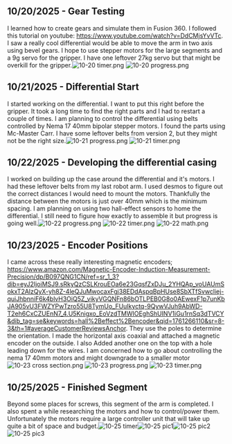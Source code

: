 <!--
  ===================    !!READ THIS NOTICE!!   ====================
  DO NOT edit this file manually. Your changes WILL BE OVERWRITTEN!
  This journal is auto generated and updated by Hack Club Blueprint.
  To edit this file, please edit your journal entries on Blueprint.
  ==================================================================
-->

## 10/20/2025 - Gear Testing  

I learned how to create gears and simulate them in Fusion 360. I followed this tutorial on youtube: https://www.youtube.com/watch?v=DdCMjsYvVTc. I saw a really cool differential would be able to move the arm in two axis using bevel gears. I hope to use stepper motors for the large segments and a 9g servo for the gripper. I have one leftover 27kg servo but that might be overkill for the gripper.![10-20 timer.png](https://blueprint.hackclub.com/user-attachments/blobs/proxy/eyJfcmFpbHMiOnsiZGF0YSI6MzkxMSwicHVyIjoiYmxvYl9pZCJ9fQ==--1aa775cebc2a3343b9a07c297bc01b42ba612567/10-20%20timer.png)
![10-20 progress.png](https://blueprint.hackclub.com/user-attachments/blobs/proxy/eyJfcmFpbHMiOnsiZGF0YSI6MzkxMCwicHVyIjoiYmxvYl9pZCJ9fQ==--bd7917178af3a5ef083d0131af20886ae66f05be/10-20%20progress.png)
  

## 10/21/2025 - Differential Start  

I started working on the differential. I want to put this right before the gripper. It took a long time to find the right parts and I had to restart a couple of times. I am planning to control the differential using belts controlled by Nema 17 40mm bipolar stepper motors. I found the parts using Mc-Master Carr. I have some leftover belts from version 2, but they might not be the right size.![10-21 progress.png](https://blueprint.hackclub.com/user-attachments/blobs/proxy/eyJfcmFpbHMiOnsiZGF0YSI6NDIyMywicHVyIjoiYmxvYl9pZCJ9fQ==--f903f4adfb58302a31ccbb9b02705303dffee38f/10-21%20progress.png)
![10-21 timer.png](https://blueprint.hackclub.com/user-attachments/blobs/proxy/eyJfcmFpbHMiOnsiZGF0YSI6NDIyNCwicHVyIjoiYmxvYl9pZCJ9fQ==--e25d1c3f0d14a85152eed05e104dab1da24e65df/10-21%20timer.png)
  

## 10/22/2025 - Developing the differential casing  

I worked on building up the case around the differential and it's motors. I had these leftover belts from my last robot arm. I used desmos to figure out the correct distances I would need to mount the motors. Thankfully the distance between the motors is just over 40mm which is the minimum spacing. I am planning on using two hall-effect sensors to home the differential. I still need to figure how exactly to assemble it but progress is going well.![10-22 progress.png](https://blueprint.hackclub.com/user-attachments/blobs/proxy/eyJfcmFpbHMiOnsiZGF0YSI6NDYxMCwicHVyIjoiYmxvYl9pZCJ9fQ==--f22bd38e15c3c89c78e517884d970e6754bf3296/10-22%20progress.png)
![10-22 timer.png](https://blueprint.hackclub.com/user-attachments/blobs/proxy/eyJfcmFpbHMiOnsiZGF0YSI6NDYwOSwicHVyIjoiYmxvYl9pZCJ9fQ==--990d41a43dc980acb2d9a47c1c61e698687dc9b2/10-22%20timer.png)
![10-22 math.png](https://blueprint.hackclub.com/user-attachments/blobs/proxy/eyJfcmFpbHMiOnsiZGF0YSI6NDYwOCwicHVyIjoiYmxvYl9pZCJ9fQ==--b9b9154e6edd6e7dc85095d14869cb249137037e/10-22%20math.png)
  

## 10/23/2025 - Encoder Positions  

I came across these really interesting magnetic encoders; https://www.amazon.com/Magnetic-Encoder-Induction-Measurement-Precision/dp/B097QNG1CN/ref=sr_1_3?dib=eyJ2IjoiMSJ9.sRkyQzCSLKrouEOa6e23GqsfZxDJu_2YHQAp_voUAUmSokxT2AlzQyX-yh8Z-4leQJuMwocaxFgj38EDdAspqBpHUse8SbXTfSvwcliej-quiJhbnniF6k4blvH3OiQ5Z_vikyVGQNFn86bOTLPEB0G8o0AEwexF1p7unKbJA905vU3FWZYPwTzro55U8TymUo_FUuIkyctq-9QywVJuh9AbWD-T2eh6CxCZUEnN7_4.U5Knigxo_EoVzdTMWIOEghShUINV1iGu1rnSq3dTVCY&dib_tag=se&keywords=hall%2Beffect%2Bencoder&qid=1761266110&sr=8-3&th=1#averageCustomerReviewsAnchor. They use the poles to determine the orientation. I made the horizontal axis coaxial and attached a magnetic encoder on the outside. I also Added another one on the top with a hole leading down for the wires. I am concerned how to go about controlling the nema 17 40mm motors and might downgrade to a smaller motor![10-23 cross section.png](https://blueprint.hackclub.com/user-attachments/blobs/proxy/eyJfcmFpbHMiOnsiZGF0YSI6NDk0OCwicHVyIjoiYmxvYl9pZCJ9fQ==--e66bd32094cbad0035822beb0e618cd430f64b19/10-23%20cross%20section.png)
![10-23 progress.png](https://blueprint.hackclub.com/user-attachments/blobs/proxy/eyJfcmFpbHMiOnsiZGF0YSI6NDk0OSwicHVyIjoiYmxvYl9pZCJ9fQ==--c4977e143a37182adc7efcdbc4fe2c78c51bc336/10-23%20progress.png)
![10-23 timer.png](https://blueprint.hackclub.com/user-attachments/blobs/proxy/eyJfcmFpbHMiOnsiZGF0YSI6NDk0NywicHVyIjoiYmxvYl9pZCJ9fQ==--b5a8732167e7e32752c8833d1549f9ddfaf50af2/10-23%20timer.png)
  

## 10/25/2025 - Finished Segment  

Beyond some places for screws, this segment of the arm is completed. I also spent a while researching the motors and how to control/power them. Unfortunately the motors require a large controller unit that will take up quite a bit of space and budget.![10-25 timer](https://blueprint.hackclub.com/user-attachments/blobs/proxy/eyJfcmFpbHMiOnsiZGF0YSI6NTYwOSwicHVyIjoiYmxvYl9pZCJ9fQ==--7694dad50798ab1f863c9e05416de7eaed291165/10-25%20timer.png)![10-25 pic1](https://blueprint.hackclub.com/user-attachments/blobs/proxy/eyJfcmFpbHMiOnsiZGF0YSI6NTYxMSwicHVyIjoiYmxvYl9pZCJ9fQ==--c936f553e3bd69441c877905c44ff65ac2ce89a2/10-25%20pic1.png)![10-25 pic2](https://blueprint.hackclub.com/user-attachments/blobs/proxy/eyJfcmFpbHMiOnsiZGF0YSI6NTYxMCwicHVyIjoiYmxvYl9pZCJ9fQ==--fa62e597b8927ee3e883c1de6f3fd36c9c6b964d/10-25%20pic2.png)![10-25 pic3](https://blueprint.hackclub.com/user-attachments/blobs/proxy/eyJfcmFpbHMiOnsiZGF0YSI6NTYwOCwicHVyIjoiYmxvYl9pZCJ9fQ==--3778ebbf85c47f867c725631b67e8684f4858eab/10-25%20pic3.png)
  

